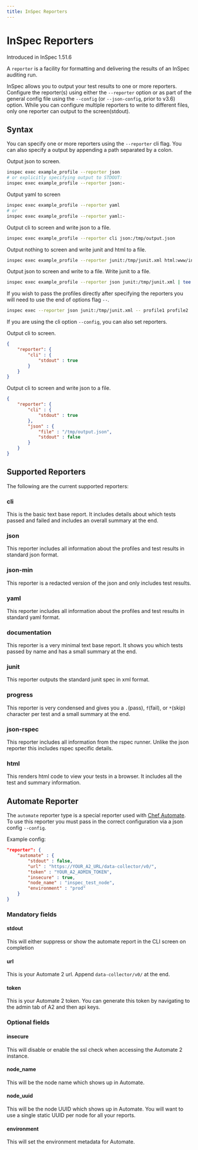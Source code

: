 ```yaml
---
title: InSpec Reporters
---
```


# InSpec Reporters

Introduced in InSpec 1.51.6

A `reporter` is a facility for formatting and delivering the results of an InSpec auditing run.

InSpec allows you to output your test results to one or more reporters. Configure the reporter(s) using either the `--reporter` option or as part of the general config file using the `--config` (or `--json-config`, prior to v3.6) option. While you can configure multiple reporters to write to different files, only one reporter can output to the screen(stdout).

## Syntax

You can specify one or more reporters using the `--reporter` cli flag. You can also specify a output by appending a path separated by a colon.

Output json to screen.

```bash
inspec exec example_profile --reporter json
# or explicitly specifying output to STDOUT:
inspec exec example_profile --reporter json:-
```

Output yaml to screen

```bash
inspec exec example_profile --reporter yaml
# or
inspec exec example_profile --reporter yaml:-
```

Output cli to screen and write json to a file.

```bash
inspec exec example_profile --reporter cli json:/tmp/output.json
```

Output nothing to screen and write junit and html to a file.

```bash
inspec exec example_profile --reporter junit:/tmp/junit.xml html:www/index.html
```

Output json to screen and write to a file. Write junit to a file.

```bash
inspec exec example_profile --reporter json junit:/tmp/junit.xml | tee out.json
```

If you wish to pass the profiles directly after specifying the reporters you will need to use the end of options flag `--`.

```bash
inspec exec --reporter json junit:/tmp/junit.xml -- profile1 profile2
```

If you are using the cli option `--config`, you can also set reporters.

Output cli to screen.

```json
{
    "reporter": {
        "cli" : {
            "stdout" : true
        }
    }
}
```

Output cli to screen and write json to a file.

```json
{
    "reporter": {
        "cli" : {
            "stdout" : true
        },
        "json" : {
            "file" : "/tmp/output.json",
            "stdout" : false
        }
    }
}
```

## Supported Reporters

The following are the current supported reporters:

### cli

This is the basic text base report. It includes details about which tests passed and failed and includes an overall summary at the end.

### json

This reporter includes all information about the profiles and test results in standard json format.

### json-min

This reporter is a redacted version of the json and only includes test results.

### yaml

This reporter includes all information about the profiles and test results in standard yaml format.

### documentation

This reporter is a very minimal text base report. It shows you which tests passed by name and has a small summary at the end.

### junit

This reporter outputs the standard junit spec in xml format.

### progress

This reporter is very condensed and gives you a `.`(pass), `f`(fail), or `*`(skip) character per test and a small summary at the end.

### json-rspec

This reporter includes all information from the rspec runner. Unlike the json reporter this includes rspec specific details.

### html

This renders html code to view your tests in a browser. It includes all the test and summary information.

## Automate Reporter

The `automate` reporter type is a special reporter used with [Chef Automate](https://automate.chef.io/). To use this reporter you must pass in the correct configuration via a json config `--config`.

Example config:

```json
"reporter": {
    "automate" : {
        "stdout" : false,
        "url" : "https://YOUR_A2_URL/data-collector/v0/",
        "token" : "YOUR_A2_ADMIN_TOKEN",
        "insecure" : true,
        "node_name" : "inspec_test_node",
        "environment" : "prod"
    }
}
```

### Mandatory fields

#### stdout

This will either suppress or show the automate report in the CLI screen on completion

#### url

This is your Automate 2 url. Append `data-collector/v0/` at the end.

#### token

This is your Automate 2 token. You can generate this token by navigating to the admin tab of A2 and then api keys.

### Optional fields

#### insecure

This will disable or enable the ssl check when accessing the Automate 2 instance.

#### node_name

This will be the node name which shows up in Automate.

#### node_uuid

This will be the node UUID which shows up in Automate. You will want to use a single static UUID per node for all your reports.

#### environment

This will set the environment metadata for Automate.
